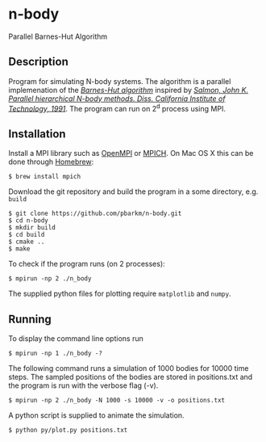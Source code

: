 # n-body

Parallel Barnes-Hut Algorithm

## Description

Program for simulating N-body systems. The algorithm is a parallel implemenation of the [_Barnes-Hut algorithm_](https://www.nature.com/nature/journal/v324/n6096/abs/324446a0.html) inspired by [_Salmon, John K.  Parallel hierarchical N-body methods. Diss. California Institute of Technology, 1991_](http://thesis.library.caltech.edu/6291/). The program can run on 2<sup>d</sup> process using MPI. 

## Installation

Install a MPI library such as [OpenMPI](https://www.open-mpi.org/) or [MPICH](https://www.mpich.org/). On Mac OS X this can be done through [Homebrew](https://brew.sh/):

```
$ brew install mpich
```

Download the git repository and build the program in a some directory, e.g. `build`

```
$ git clone https://github.com/pbarkm/n-body.git  
$ cd n-body  
$ mkdir build
$ cd build
$ cmake ..
$ make
```
 
To check if the program runs (on 2 processes):

```
$ mpirun -np 2 ./n_body
```

The supplied python files for plotting require `matplotlib` and `numpy`.

## Running

To display the command line options run

```
$ mpirun -np 1 ./n_body -?
```

The following command runs a simulation of 1000 bodies for 10000 time steps. The sampled positions of the bodies are stored in positions.txt and the program is run with the verbose flag (-v).

```
$ mpirun -np 2 ./n_body -N 1000 -s 10000 -v -o positions.txt
```

A python script is supplied to animate the simulation.

```
$ python py/plot.py positions.txt
```



